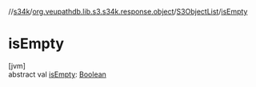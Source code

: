//[s34k](../../../index.md)/[org.veupathdb.lib.s3.s34k.response.object](../index.md)/[S3ObjectList](index.md)/[isEmpty](is-empty.md)

# isEmpty

[jvm]\
abstract val [isEmpty](is-empty.md): [Boolean](https://kotlinlang.org/api/latest/jvm/stdlib/kotlin/-boolean/index.html)
